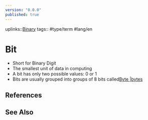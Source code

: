 ```yaml
---
version: "0.0.0"
published: true
---
```

uplinks::[Binary](./Binary.md)
tags:: #type/term #lang/en 
# Bit
- Short for Binary Digit
- The smallest unit of data in computing
- A bit has only two possible values: 0 or 1
- Bits are usually grouped into groups of 8 bits called[Byte |bytes](./Byte%20|bytes.md)
## References

## See Also
